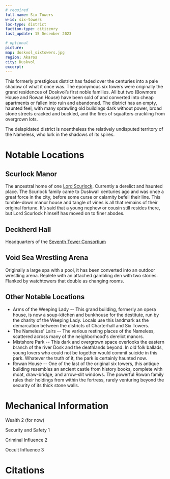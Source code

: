 ```yaml
---
# required
full-name: Six Towers
w-id: six-towers
loc-type: district
faction-type: citizenry
last_update: 15 December 2023

# optional
picture:
map: doskvol_sixtowers.jpg
region: Akaros
city: Duskvol
excerpt:
---
```


This formerly prestigious district has faded over the centuries into a pale shadow of what it once was. The eponymous six towers were originally the grand residences of Doskvol’s first noble families. All but two (Bowmore House and Rowan House) have been sold of and converted into cheap apartments or fallen into ruin and abandoned. The district has an empty, haunted feel, with many sprawling old buildings dark without power, broad stone streets cracked and buckled, and the fires of squatters crackling from overgrown lots.

The delapidated district is noentheless the relatively undisputed territory of the Nameless, who lurk in the shadows of its spires. 

# Notable Locations 

## Scurlock Manor
The ancestral home of one [Lord Scurlock](lord-scurlock). Currently a derelict and haunted place. The Scurlock family came to Duskwall centuries ago and was once a great force in the city, before some curse or calamity befell their line. This tumble-down manor house and tangle of vines is all that remains of their original fortune. It’s said that a young nephew or cousin still resides there, but Lord Scurlock himself has moved on to finer abodes.

## Deckherd Hall
Headquarters of the [Seventh Tower Consortium](npcs#seventh-tower-consortium)

## Void Sea Wrestling Arena
Originally a large spa with a pool, it has been converted into an outdoor wrestling arena. Replete with an attached gambling den with two stories. Flanked by watchtowers that double as changing rooms. 

## Other Notable Locations
* Arms of the Weeping Lady -- This grand building, formerly an opera house, is now a soup-kitchen and bunkhouse for the destitute, run by the charity of the Weeping Lady. Locals use this landmark as the demarcation between the districts of Charterhall and Six Towers. 
* The Nameless' Lairs -- The various resting places of the Nameless, scattered across many of the neighborhood's derelict manors.
* Mistshore Park -- This dark and overgrown space overlooks the eastern branch of the river Dosk and the deathlands beyond. In old folk ballads, young lovers who could not be together would commit suicide in this park. Whatever the truth of it, the park is certainly haunted now.
* Rowan House -- One of the last of the original six towers, this antique building resembles an ancient castle from history books, complete with moat, draw-bridge, and arrow-slit windows. The powerful Rowan family rules their holdings from within the fortress, rarely venturing beyond the security of its thick stone walls.

# Mechanical Information
Wealth 2 (for now)

Security and Safety 1

Criminal Influence 2

Occult Influence 3

# Citations